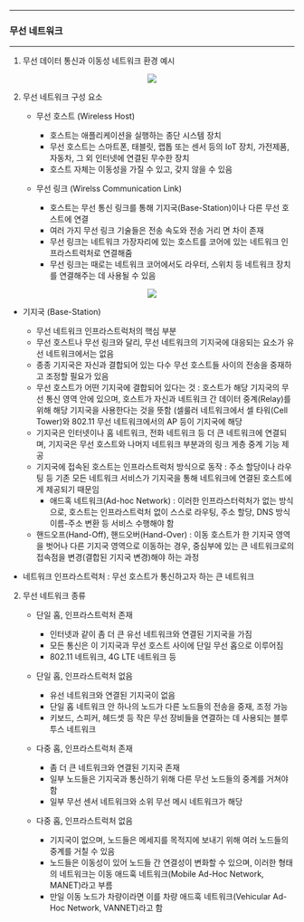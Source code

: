 -----
### 무선 네트워크
-----
1. 무선 데이터 통신과 이동성 네트워크 환경 예시
<div align="center">
<img src="https://github.com/user-attachments/assets/252b7dc2-4e10-4a86-8533-8aa821d0969b">
</div>

2. 무선 네트워크 구성 요소
   - 무선 호스트 (Wireless Host)
     + 호스트는 애플리케이션을 실행하는 종단 시스템 장치
     + 무선 호스트는 스마트폰, 태블릿, 랩톱 또는 센서 등의 IoT 장치, 가전제품, 자동차, 그 외 인터넷에 연결된 무수한 장치
     + 호스트 자체는 이동성을 가질 수 있고, 갖지 않을 수 있음
  
   - 무선 링크 (Wirelss Communication Link)
     + 호스트는 무선 통신 링크를 통해 기지국(Base-Station)이나 다른 무선 호스트에 연결
     + 여러 가지 무선 링크 기술들은 전송 속도와 전송 거리 면 차이 존재
     + 무선 링크는 네트워크 가장자리에 있는 호스트를 코어에 있는 네트워크 인프라스트럭처로 연결해줌
     + 무선 링크는 때로는 네트워크 코어에서도 라우터, 스위치 등 네트워크 장치를 연결해주는 데 사용될 수 있음
<div align="center">
<img src="https://github.com/user-attachments/assets/12629e02-bb78-4643-9d6b-56a7d66460b4">
</div>

   - 기지국 (Base-Station)
     + 무선 네트워크 인프라스트럭처의 핵심 부분
     + 무선 호스트나 무선 링크와 달리, 무선 네트워크의 기지국에 대응되는 요소가 유선 네트워크에서는 없음
     + 종종 기지국은 자신과 결합되어 있는 다수 무선 호스트들 사이의 전송을 중재하고 조정할 필요가 있음
     + 무선 호스트가 어떤 기지국에 결합되어 있다는 것 : 호스트가 해당 기지국의 무선 통신 영역 안에 있으며, 호스트가 자신과 네트워크 간 데이터 중계(Relay)를 위해 해당 기지국을 사용한다는 것을 뜻함 (셀룰러 네트워크에서 셀 타워(Cell Tower)와 802.11 무선 네트워크에서의 AP 등이 기지국에 해당
     + 기지국은 인터넷이나 홈 네트워크, 전화 네트워크 등 더 큰 네트워크에 연결되며, 기지국은 무선 호스트와 나머지 네트워크 부분과의 링크 게층 중계 기능 제공
     + 기지국에 접속된 호스트는 인프라스트럭처 방식으로 동작 : 주소 할당이나 라우팅 등 기존 모든 네트워크 서비스가 기지국을 통해 네트워크에 연결된 호스트에게 제공되기 때문임
       * 애드혹 네트워크(Ad-hoc Network) : 이러한 인프라스터럭처가 없는 방식으로, 호스트는 인프라스트럭처 없이 스스로 라우팅, 주소 할당, DNS 방식 이름-주소 변환 등 서비스 수행해야 함
     + 핸드오프(Hand-Off), 핸드오버(Hand-Over) : 이동 호스트가 한 기지국 영역을 벗어나 다른 기지국 영역으로 이동하는 경우, 중심부에 있는 큰 네트워크로의 접속점을 변경(결합된 기지국 변경)해야 하는 과정

   - 네트워크 인프라스트럭처 : 무선 호스트가 통신하고자 하는 큰 네트워크
  
2. 무선 네트워크 종류
   - 단일 홉, 인프라스트럭처 존재
     + 인터넷과 같이 좀 더 큰 유선 네트워크와 연결된 기지국을 가짐
     + 모든 통신은 이 기지국과 무선 호스트 사이에 단일 무선 홉으로 이루어짐
     + 802.11 네트워크, 4G LTE 네트워크 등
  
   - 단일 홉, 인프라스트럭처 없음
     + 유선 네트워크와 연결된 기지국이 없음
     + 단일 홉 네트워크 안 하나의 노드가 다른 노드들의 전송을 중재, 조정 가능
     + 키보드, 스피커, 헤드셋 등 작은 무선 장비들을 연결하는 데 사용되는 블루투스 네트워크
  
   - 다중 홉, 인프라스트럭처 존재
     + 좀 더 큰 네트워크와 연결된 기지국 존재
     + 일부 노드들은 기지국과 통신하기 위해 다른 무선 노드들의 중계를 거쳐야 함
     + 일부 무선 센서 네트워크와 소위 무선 메시 네트워크가 해당
  
   - 다중 홉, 인프라스트럭처 없음
     + 기지국이 없으며, 노드들은 메세지를 목적지에 보내기 위해 여러 노드들의 중계를 거칠 수 있음
     + 노드들은 이동성이 있어 노드들 간 연결성이 변화할 수 있으며, 이러한 형태의 네트워크는 이동 애드훅 네트워크(Mobile Ad-Hoc Network, MANET)라고 부름
     + 만일 이동 노드가 차량이라면 이를 차량 애드훅 네트워크(Vehicular Ad-Hoc Network, VANNET)라고 함
     
